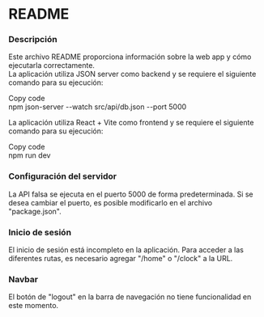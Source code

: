 # README
### Descripción
Este archivo README proporciona información sobre la web app y cómo ejecutarla correctamente. <br>
La aplicación utiliza JSON server como backend y se requiere el siguiente comando para su ejecución:

Copy code <br>
npm json-server --watch src/api/db.json --port 5000 <br>

La aplicación utiliza React + Vite como frontend y se requiere el siguiente comando para su ejecución:

Copy code <br>
npm run dev
### Configuración del servidor
La API falsa se ejecuta en el puerto 5000 de forma predeterminada. Si se desea cambiar el puerto, es posible modificarlo en el archivo "package.json".

### Inicio de sesión
El inicio de sesión está incompleto en la aplicación. Para acceder a las diferentes rutas, es necesario agregar "/home" o "/clock" a la URL.

### Navbar
El botón de "logout" en la barra de navegación no tiene funcionalidad en este momento.
